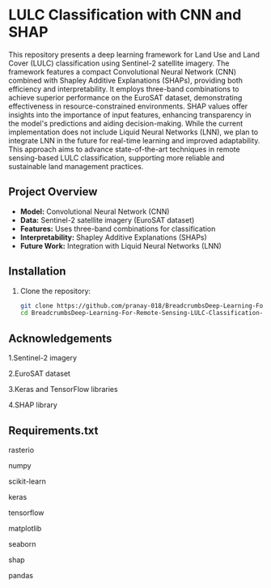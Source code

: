 # LULC Classification with CNN and SHAP

This repository presents a deep learning framework for Land Use and Land Cover (LULC) classification using Sentinel-2 satellite imagery. The framework features a compact Convolutional Neural Network (CNN) combined with Shapley Additive Explanations (SHAPs), providing both efficiency and interpretability. It employs three-band combinations to achieve superior performance on the EuroSAT dataset, demonstrating effectiveness in resource-constrained environments. SHAP values offer insights into the importance of input features, enhancing transparency in the model's predictions and aiding decision-making. While the current implementation does not include Liquid Neural Networks (LNN), we plan to integrate LNN in the future for real-time learning and improved adaptability. This approach aims to advance state-of-the-art techniques in remote sensing-based LULC classification, supporting more reliable and sustainable land management practices.

## Project Overview

- **Model:** Convolutional Neural Network (CNN)
- **Data:** Sentinel-2 satellite imagery (EuroSAT dataset)
- **Features:** Uses three-band combinations for classification
- **Interpretability:** Shapley Additive Explanations (SHAPs)
- **Future Work:** Integration with Liquid Neural Networks (LNN)

## Installation

1. Clone the repository:
   ```sh
   git clone https://github.com/pranay-018/BreadcrumbsDeep-Learning-For-Remote-Sensing-LULC-Classification-Unveiling-Insights-With-SHAP.git
   cd BreadcrumbsDeep-Learning-For-Remote-Sensing-LULC-Classification-Unveiling-Insights-With-SHAP
## Acknowledgements

1.Sentinel-2 imagery 

2.EuroSAT dataset

3.Keras and TensorFlow libraries

4.SHAP library
## Requirements.txt
rasterio

numpy

scikit-learn

keras

tensorflow

matplotlib

seaborn

shap

pandas
